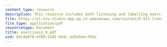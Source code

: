```yaml
---
content_type: resource
description: This resource includes both listening and labelling exercises.
file: https://ol-ocw-studio-app-qa.s3.amazonaws.com/courses/6-911-transcribing-prosodic-structure-of-spoken-utterances-with-tobi-january-iap-2006/64c4e070ef8951059e4cea5e9aec7b6a_exercises2_9.pdf
file_type: application/pdf
resourcetype: Document
title: exercises2_9.pdf
uid: 64c4e070-ef89-5105-9e4c-ea5e9aec7b6a
---
```

